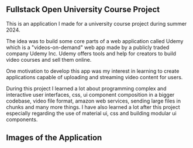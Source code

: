 ## Fullstack Open University Course Project

This is an application I made for a university course project during summer 2024.

The idea was to build some core parts of a web application called Udemy which is a "videos-on-demand" web app made by a publicly traded company Udemy Inc. Udemy offers tools and help for creators to build video courses and sell them online.

One motivation to develop this app was my interest in learning to create applications capable of uploading and streaming video content for users.

During this project I learned a lot about programming complex and interactive user interfaces, css, ui component composition in a bigger codebase, video file format, amazon web services, sending large files in chunks and many more things. I have also learned a lot after this project especially regarding the use of material ui, css and building modular ui components.

## Images of the Application
